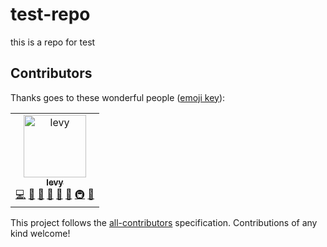 # test-repo

this is a repo for test

## Contributors

Thanks goes to these wonderful people ([emoji key](https://allcontributors.org/docs/en/emoji-key)):

<!-- ALL-CONTRIBUTORS-LIST:START - Do not remove or modify this section -->

<!-- prettier-ignore -->
<table><tr><td align="center"><a href="http://levy.work"><img src="https://avatars3.githubusercontent.com/u/9384365?v=4" width="100px;" alt="levy"/><br /><sub><b>levy</b></sub></a><br /><a href="https://github.com/levy9527/test-repo/commits?author=levy9527" title="Code">💻</a> <a href="#review-levy9527" title="Reviewed Pull Requests">👀</a> <a href="https://github.com/levy9527/test-repo/issues?q=author%3Alevy9527" title="Bug reports">🐛</a> <a href="https://github.com/levy9527/test-repo/commits?author=levy9527" title="Documentation">📖</a> <a href="#question-levy9527" title="Answering Questions">💬</a> <a href="#ideas-levy9527" title="Ideas, Planning, & Feedback">🤔</a> <a href="#infra-levy9527" title="Infrastructure (Hosting, Build-Tools, etc)">🚇</a> <a href="#blog-levy9527" title="Blogposts">📝</a></td></tr></table>

<!-- ALL-CONTRIBUTORS-LIST:END -->

This project follows the [all-contributors](https://github.com/all-contributors/all-contributors) specification. Contributions of any kind welcome!
